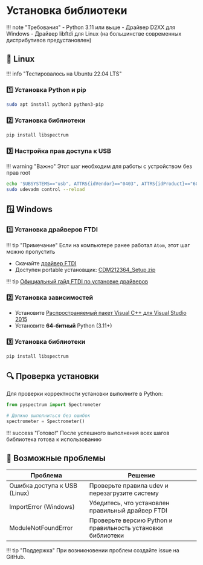 # Установка библиотеки

!!! note "Требования"
    - Python 3.11 или выше
    - Драйвер D2XX для Windows
    - Драйвер libftdi для Linux (на большинстве современных дистрибутивов предустановлен)

## 🐧 Linux

!!! info "Тестировалось на Ubuntu 22.04 LTS"

### 1️⃣ Установка Python и pip

```bash
sudo apt install python3 python3-pip
```

### 2️⃣ Установка библиотеки

```bash
pip install libspectrum
```

### 3️⃣ Настройка прав доступа к USB

!!! warning "Важно"
    Этот шаг необходим для работы с устройством без прав root

```bash
echo 'SUBSYSTEMS=="usb", ATTRS{idVendor}=="0403", ATTRS{idProduct}=="6014",  MODE="0666"' | sudo tee /etc/udev/rules.d/69-spectrometer.rules
sudo udevadm control --reload
```

## 🪟 Windows

### 1️⃣ Установка драйверов FTDI

!!! tip "Примечание"
    Если на компьютере ранее работал `Atom`, этот шаг можно пропустить

- Скачайте [драйвер FTDI](https://ftdichip.com/drivers/d2xx-drivers/)
- Доступен portable установщик: [CDM212364_Setup.zip](https://ftdichip.com/wp-content/uploads/2021/08/CDM212364_Setup.zip)

!!! tip [Официальный гайд FTDI по установке драйверов](https://ftdichip.com/document/installation-guides/)

### 2️⃣ Установка зависимостей

- Установите [Распространяемый пакет Visual C++ для Visual Studio 2015](https://www.microsoft.com/ru-RU/download/details.aspx?id=48145)
- Установите **64-битный** Python (3.11+)

### 3️⃣ Установка библиотеки

```cmd
pip install libspectrum
```

## 🔍 Проверка установки

Для проверки корректности установки выполните в Python:

```python
from pyspectrum import Spectrometer

# Должно выполниться без ошибок
spectrometer = Spectrometer()
```

!!! success "Готово!"
    После успешного выполнения всех шагов библиотека готова к использованию

## 🚨 Возможные проблемы

| Проблема | Решение |
|----------|---------|
| Ошибка доступа к USB (Linux) | Проверьте правила udev и перезагрузите систему |
| ImportError (Windows) | Убедитесь, что установлен правильный драйвер FTDI |
| ModuleNotFoundError | Проверьте версию Python и правильность установки библиотеки |

!!! tip "Поддержка"
    При возникновении проблем создайте issue на GitHub.
